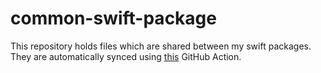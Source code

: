 # common-swift-package

This repository holds files which are shared between my swift packages. They are automatically synced using [this](https://github.com/BetaHuhn/repo-file-sync-action) GitHub Action.
